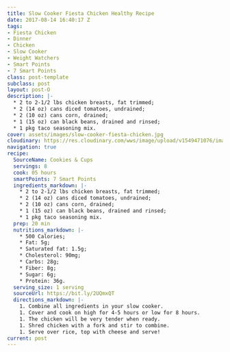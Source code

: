 ```yaml
---
title: Slow Cooker Fiesta Chicken Healthy Recipe
date: 2017-08-14 16:40:17 Z
tags:
- Fiesta Chicken
- Dinner
- Chicken
- Slow Cooker
- Weight Watchers
- Smart Points
- 7 Smart Points
class: post-template
subclass: post
layout: post-O
description: |-
  * 2 to 2-1/2 lbs chicken breasts, fat trimmed;
  * 2 (14 oz) cans diced tomatoes, undrained;
  * 2 (10 oz) cans corn, drained;
  * 1 (15 oz) can black beans, drained and rinsed;
  * 1 pkg taco seasoning mix.
cover: assets/images/slow-cooker-fiesta-chicken.jpg
cloudinary: https://res.cloudinary.com/wws/image/upload/v1549471076/images/slow-cooker-fiesta-chicken.jpg
navigation: true
recipe:
  SourceName: Cookies & Cups
  servings: 8
  cook: 05 hours
  smartPoints: 7 Smart Points
  ingredients_markdown: |-
    * 2 to 2-1/2 lbs chicken breasts, fat trimmed;
    * 2 (14 oz) cans diced tomatoes, undrained;
    * 2 (10 oz) cans corn, drained;
    * 1 (15 oz) can black beans, drained and rinsed;
    * 1 pkg taco seasoning mix.
  prep: 20 min
  nutritions_markdown: |-
    * 500 Calories;
    * Fat: 5g;
    * Saturated fat: 1.5g;
    * Cholesterol: 90mg;
    * Carbs: 28g;
    * Fiber: 8g;
    * Sugar: 6g;
    * Protein: 36g.
  serving_size: 1 serving
  sourceUrl: https://bit.ly/2UQmxQT
  directions_markdown: |-
    1. Combine all ingredients in your slow cooker.
    1. Cover and cook on high for 4-5 hours or low for 8 hours.
    1. The chicken will be very tender when ready.
    1. Shred chicken with a fork and stir to combine.
    1. Serve over rice, top with cheese and serve!
current: post
---
```


